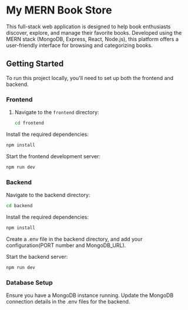 # My MERN Book Store

This full-stack web application is designed to help book enthusiasts discover, explore, and manage their favorite books. Developed using the MERN stack (MongoDB, Express, React, Node.js), this platform offers a user-friendly interface for browsing and categorizing books.
## Getting Started

To run this project locally, you'll need to set up both the frontend and backend.

### Frontend

1. Navigate to the `frontend` directory:

   ```bash
   cd frontend
   ```
Install the required dependencies:

```bash
npm install
```
Start the frontend development server:

```bash
npm run dev
```

### Backend
Navigate to the backend directory:

```bash
cd backend
```
Install the required dependencies:
```bash
npm install
```
Create a .env file in the backend directory, and add your configuration(PORT number and MongoDB_URL).

Start the backend server:

```bash
npm run dev
```


### Database Setup

Ensure you have a MongoDB instance running. Update the MongoDB connection details in the .env files for the backend.



